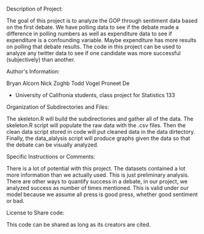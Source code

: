 Description of Project:

The goal of this project is to analyze the GOP through sentiment data based on the first debate. We have polling data to see if the debate made a difference in polling numbers as well as expenditure data to see if expenditure is a confounding variable. Maybe expenditure has more results on polling that debate results. The code in this project can be used to analyze any twitter data to see if one candidate was more successful (subjectively) than another. 

Author's Information: 

Bryan Alcorn
Nick Zoghb 
Todd Vogel 
Proneet De 

- University of Califronia students, class project for Statistics 133 

Organization of Subdirectories and Files: 

The skeleton.R will build the subdirectiories and gather all of the data. The skeleton.R script will populate the raw data with the .csv files. Then the clean data script stored in code will put cleaned data in the data dirtectory. Finally, the data_alalysis script will produce graphs given the data so that the debate can be visually analyzed. 

Specific Instructions or Comments:

There is a lot of potential with this project. The datasets contained a lot more information than we actually used. This is just preliminary analysis. There are other ways to quantify success in a debate, in our project, we analyzed success as number of times mentioned. This is valid under our model because we assume all press is good press, whether good sentiment or bad. 

License to Share code:

This code can be shared as long as its creators are cited. 
